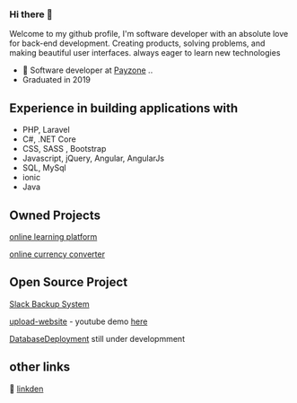 ### Hi there 👋
Welcome to my github profile, I'm software developer with an absolute love for back-end development. Creating products, solving problems, and making beautiful user interfaces. always eager to learn new technologies

- 🔭 Software developer at [Payzone](https://www.payzone.ie) ..
- Graduated in 2019

## Experience in building applications with
- PHP, Laravel
- C#, .NET Core  
- CSS, SASS , Bootstrap
- Javascript, jQuery, Angular, AngularJs
- SQL, MySql
- ionic
- Java

## Owned Projects 
[online learning platform](https://4programmer.com)

[online currency converter](https://currency-today.com)

## Open Source Project
[Slack Backup System](https://github.com/badrshs/Slack_Backup)

[upload-website](https://github.com/badrshs/upload-web) - youtube demo [here](https://www.youtube.com/watch?v=UWi5Zjwmnsc)

[DatabaseDeployment](https://github.com/badrshs/DatabaseDeployment) still under developmment 

## other links 

:mega: [linkden](https://www.linkedin.com/in/badrsh)



<!--
**badrshs/badrshs** is a ✨ _special_ ✨ repository because its `README.md` (this file) appears on your GitHub profile.

Here are some ideas to get you started:

- 🔭 I’m currently working on ...
- 🌱 I’m currently learning ...
- 👯 I’m looking to collaborate on ...
- 🤔 I’m looking for help with ...
- 💬 Ask me about ...
- 📫 How to reach me: ...
- 😄 Pronouns: ...
- ⚡ Fun fact: ...
-->
